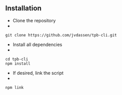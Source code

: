 ## Installation

* Clone the repository
* 
```
git clone https://github.com/jvdassen/tpb-cli.git
```

* Install all dependencies
* 
```
cd tpb-cli
npm install
```

* If desired, link the script
* 
```
npm link
```


